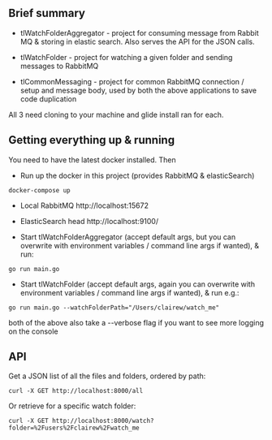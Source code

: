 ## Brief summary

* tlWatchFolderAggregator - project for consuming message from Rabbit MQ & storing in elastic search. Also serves the API for the JSON calls.

* tlWatchFolder - project for watching a given folder and sending messages to RabbitMQ

* tlCommonMessaging - project for common RabbitMQ connection / setup and message body, used by both the above applications to save code duplication

All 3 need cloning to your machine and glide install ran for each.

## Getting everything up & running

You need to have the latest docker installed. Then

* Run up the docker in this project (provides RabbitMQ & elasticSearch)
```
docker-compose up
```
 - Local RabbitMQ  http://localhost:15672

 - ElasticSearch head  http://localhost:9100/

* Start tlWatchFolderAggregator (accept default args, but you can overwrite with environment variables / command line args if wanted), & run:
```
go run main.go
```

* Start tlWatchFolder (accept default args, again you can overwrite with environment variables / command line args if wanted), & run e.g.:
```
go run main.go --watchFolderPath="/Users/clairew/watch_me"
```

both of the above also take a --verbose flag if you want to see more logging on the console

## API

Get a JSON list of all the files and folders, ordered by path:
```
curl -X GET http://localhost:8000/all
```
Or retrieve for a specific watch folder:
```
curl -X GET http://localhost:8000/watch?folder=%2Fusers%2Fclairew%2Fwatch_me
```
